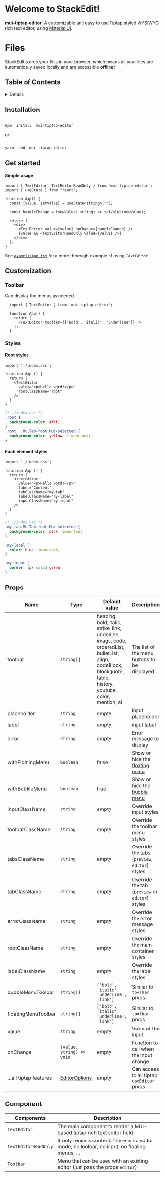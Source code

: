 # Welcome to StackEdit!

<p  align="center">

<b>mui-tiptap-editor</b>: A customizable and easy to use <a href="https://tiptap.dev/">Tiptap</a> styled WYSIWYG rich text editor, using <a  href="https://mui.com/material-ui/getting-started/overview/">Material UI</a>.

</p>


# Files

StackEdit stores your files in your browser, which means all your files are automatically saved locally and are accessible **offline!**

## Table of Contents

<details>

- [Demo](#demo)

- [Installation](#installation)

- [Get started](#get-started)

- [Use the all-in-one component](#use-the-all-in-one-component)

- [Create and provide the `editor` yourself](#create-and-provide-the-editor-yourself)

- [Render read-only rich text content](#render-read-only-rich-text-content)

- [mui-tiptap extensions and components](#mui-tiptap-extensions-and-components)

- [Tiptap extensions](#tiptap-extensions)

- [`HeadingWithAnchor`](#headingwithanchor)

- [`FontSize`](#fontsize)

- [`LinkBubbleMenuHandler`](#linkbubblemenuhandler)

- [`ResizableImage`](#resizableimage)

- [`TableImproved`](#tableimproved)

- [Components](#components)

- [Controls components](#controls-components)

- [Localization](#localization)

- [Tips and suggestions](#tips-and-suggestions)

- [Choosing your editor `extensions`](#choosing-your-editor-extensions)

- [Extension precedence and ordering](#extension-precedence-and-ordering)

- [Other extension tips](#other-extension-tips)

- [Drag-and-drop and paste for images](#drag-and-drop-and-paste-for-images)

- [Re-rendering `RichTextEditor` when `content` changes](#re-rendering-richtexteditor-when-content-changes)

- [Contributing](#contributing)
</details>

## Installation

```shell

npm  install  mui-tiptap-editor

```
or
```shell

yarn  add  mui-tiptap-editor

```

## Get started

#### Simple usage

```tsx
import { TextEditor, TextEditorReadOnly } from 'mui-tiptap-editor';
import { useState } from "react";

function App() {
  const [value, setValue] = useState<string>("");

  const handleChange = (newValue: string) => setValue(newValue);

  return (
    <div>
      <TextEditor value={value} onChange={handleChange} />
      {value && <TextEditorReadOnly value={value} />}
    </div>
  );
}
```

See [`example/App.tsx`](..example/App.tsx) for a more thorough example of using `TextEditor`.

## Customization

### Toolbar
<p> Can display the menus as needed</p>

```tsx
  import { TextEditor } from 'mui-tiptap-editor';

  function App() {
    return (
      <TextEditor toolbar={['bold', 'italic', 'underline']} />
    );
  }
```

### Styles
#### Root styles

```tsx
import './index.css';

function App () {
  return (
    <TextEditor
      value="<p>Hello word!</p>"
      rootClassName="root"
    />
  )
}
```

```css
/* ./index.css */
.root {
  background-color: #fff;
}
.root  .MuiTab-root.Mui-selected {
  background-color: yellow  !important;
}
```

#### Each element styles

```tsx
import './index.css';

function App () {
  return (
    <TextEditor
      value="<p>Hello word!</p>"
      label="Content"
      tabClassName="my-tab"
      labelClassName="my-label"
      inputClassName="my-input"
    />
  )
}
```

```css
/* ./index.css */
.my-tab.MuiTab-root.Mui-selected {
  background-color: pink !important;
}

.my-label {
  color: blue !important;
}

.my-input {
  border: 1px solid green;
}
```


## Props

|Name |Type                          | Default value                         | Description |
|----------------|-------------------------------|-----------------------------|-----------------------------|
|toolbar|`string[]`| heading, bold, italic, strike, link, underline, image, code, orderedList, bulletList, align, codeBlock, blockquote, table, history, youtube, color, mention, ai| The list of the menu buttons to be displayed|
|placeholder|`string`|empty|input placeholder
|label|`string`|empty|input label
|error|`string`|empty| Error message to display 
|withFloatingMenu|`boolean`|false| Show or hide the [floating menu](https://tiptap.dev/docs/editor/api/extensions/floating-menu)
|withBubbleMenu|`boolean`|true| Show or hide the [bubble menu](https://tiptap.dev/docs/editor/api/extensions/bubble-menu)
|inputClassName|`string`|empty| Override input styles 
|toolbarClassName|`string`|empty|  Override the toolbar menu styles
|tabsClassName|`string`|empty| Override the tabs (`preview`, `editor`) styles
|tabClassName|`string`|empty| Override the tab (`preview` or `editor`) styles
|errorClassName|`string`|empty| Override the error message styles
|rootClassName|`string`|empty| Override the main container styles
|labelClassName|`string`|empty| Override the label styles
|bubbleMenuToolbar|`string[]`|`['bold', 'italic', 'underline', 'link']`| Similar to `toolbar` props
|floatingMenuToolbar|`string[]`|`['bold', 'italic', 'underline', 'link']`| Similar to `toolbar` props
|value|`string`|empty| Value of the input
|onChange|`(value: string) => void`|empty| Function to call when the input change
|...all tiptap features|[EditorOptions](https://github.com/ueberdosis/tiptap/blob/e73073c02069393d858ca7d8c44b56a651417080/packages/core/src/types.ts#L52)|empty| Can access to all tiptap `useEditor` props


## Component

|Components | Description |
|----------------|-------------------------------|
|`TextEditor`|The main component to render a MUI-based tiptap rich text editor field
|`TextEditorReadOnly`|It only renders content. There is no editor mode, no toolbar, no input, no floating menus, ...
|`Toolbar`|Menu that can be used with an existing editor (just pass the props `editor`)




